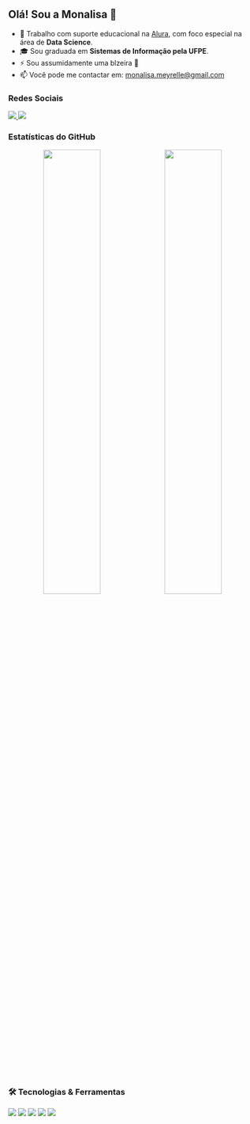## Olá! Sou a Monalisa 👋

- 🔭 Trabalho com suporte educacional na [Alura](https://www.alura.com.br/?srsltid=AfmBOopFQT4LCUU2V9fW-bBT4ExSZdR-OpV6cOke0n3Cs1yfkLrozXCk), com foco especial na área de **Data Science**.
- 🎓 Sou graduada em **Sistemas de Informação pela UFPE**.
- ⚡ Sou assumidamente uma blzeira 🫰
- 📫 Você pode me contactar em: monalisa.meyrelle@gmail.com

### Redes Sociais

<div>
  <a href="https://instagram.com/monaliisasousa" target="_blank">
    <img src="https://img.shields.io/badge/-Instagram-%23E4405F?style=for-the-badge&logo=instagram&logoColor=white" />
  </a>
  <a href="https://www.linkedin.com/in/monalisa-sousa-3b3331153" target="_blank">
    <img src="https://img.shields.io/badge/-LinkedIn-%230077B5?style=for-the-badge&logo=linkedin&logoColor=white" />
  </a>
</div>


### Estatísticas do GitHub

<div align="center">
  <img align="top" src="https://github-readme-stats.vercel.app/api?username=Monaliisa&show_icons=true&bg_color=F8E8FF&title_color=6A0DAD&text_color=333&icon_color=6A0DAD" width="48%" />
  <img align="top" src="https://github-readme-stats.vercel.app/api/top-langs/?username=Monaliisa&show_icons=true&bg_color=F8E8FF&title_color=6A0DAD&text_color=333&icon_color=6A0DAD" width="48%" />
</div>



### 🛠️ Tecnologias & Ferramentas

<div>
  <img src="https://img.shields.io/badge/-Python-3776AB?style=for-the-badge&logo=python&logoColor=white" />
  <img src="https://img.shields.io/badge/-Pandas-150458?style=for-the-badge&logo=pandas&logoColor=white" />
  <img src="https://img.shields.io/badge/-Jupyter-F37626?style=for-the-badge&logo=jupyter&logoColor=white" />
  <img src="https://img.shields.io/badge/-Plotly-3F4F75?style=for-the-badge&logo=plotly&logoColor=white" />
  <img src="https://img.shields.io/badge/-Colab-F9AB00?style=for-the-badge&logo=googlecolab&logoColor=white" />
</div>

